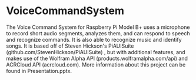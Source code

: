 # VoiceCommandSystem
The Voice Command System for Raspberry Pi Model B+ uses a microphone to record short audio segments, analyzes them, and can respond to speech and recognize commands. It is also able to recognize music and identify songs. It is based off of Steven Hickson's PiAUISuite (github.com/StevenHickson/PiAUISuite) , but with additional features, and makes use of the Wolfram Alpha API (products.wolframalpha.com/api) and ACRCloud API (acrcloud.com).
More information about this project can be found in Presentation.pptx.
